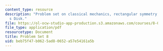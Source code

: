 ```yaml
---
content_type: resource
description: "Problem set on classical mechanics, rectangular symmetry, and Euler\u2019\
  s Disk."
file: https://ol-ocw-studio-app-production.s3.amazonaws.com/courses/8-012-physics-i-classical-mechanics-fall-2008/beb75f47b0625ad80652a57e54161a5b_ps8.pdf
file_type: application/pdf
resourcetype: Document
title: Problem Set 8
uid: beb75f47-b062-5ad8-0652-a57e54161a5b
---
```

